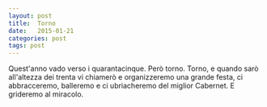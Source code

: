 ```yaml
---
layout: post
title:  Torno
date:   2015-01-21
categories: post
tags: post
---
```

Quest'anno vado verso i quarantacinque. Però torno. Torno, e quando sarò all'altezza dei trenta vi chiamerò e organizzeremo una grande festa, ci abbracceremo,
balleremo e ci ubriacheremo del miglior Cabernet. E grideremo al miracolo.